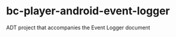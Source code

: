 bc-player-android-event-logger
==============================

ADT project that accompanies the Event Logger document
